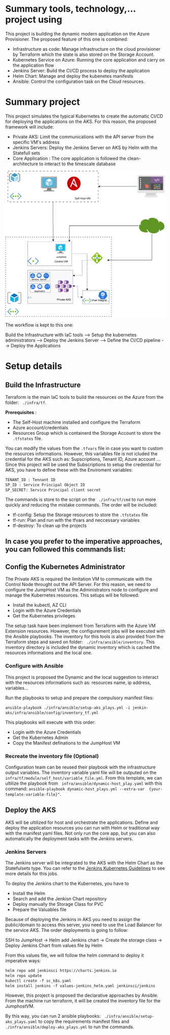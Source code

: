 # Summary tools, technology,... project using
This project is building the dynamic modern application on the Azure Provisioner. The proposed feature of this one is combined:
- Infrastructure as code: Manage infrastructure on the cloud provisioner by Terraform which the state is also stored on the Storage Account.
- Kubernetes Service on Azure: Running the core application and carry on the application flow
- Jenkins Server: Build the CI/CD process to deploy the application
- Helm Chart: Manage and deploy the kubenetes manifests
- Ansible: Control the configuration task on the Cloud resources.
# Summary project
This project simulates the typical Kubernetes to create the automatic CI/CD for deploying the applications on the AKS. For this reason, the proposed framework will include:
- Private AKS: Limit the communications with the API server from the specific VM's address
- Jenkins Servers: Deploy the Jenkins Server on AKS by Helm with the Statefull sets
- Core Application : The core application is followed the clean-architecture to interact to the timescale database

![Private AKS Infrastructure](./images/Jenkins_Infra.svg)

The workflow is kept to this one:

Build the Infrastructure with IaC tools --> Setup the kubernetes administrators --> Deploy the Jenkins Server --> Define the CI/CD pipeline --> Deploy the Applications
# Setup details
## Build the Infrastructure
Terraform is the main IaC tools to build the resources on the Azure from the folder: ``` ./infra/tf```. 

**Prerequisites** :
- The Self-Host machine installed and configure the Terraform
- Azure account/credentials
- Resources Group which is containerd the Storage Account to store the ```.tfstates``` file.

You can modify the values from the ``` .tfvars ``` file in case you want to custom the resources informations. However, this variables file is not icluded the credential for the AKS such as: Supscriptions, Tenant ID, Azure account ... Since this project will be used the Subscriptions to setup the credential for AKS, you have to define these with the Enviroment variables: 
```
TENANT_ID : Tennant ID
SP_ID : Service Principal Object ID 
SP_SECRET: Service Principal client secret
```

The commands is store to the script on the ``` ./infra/tf/cmd``` to run more quickly and reducing the mistake commands. The order will be included:

- tf-config: Setup the Storage resources to store the ```.tfstates``` file
- tf-run: Plan and run with the tfvars and neccessary variables
- tf-destroy: To clean up the projects

In case you prefer to the imperative approaches, you can followed this commands list:
- 

## Config the Kubernetes Administrator
The Private AKS is required the limitation VM to communicate with the Control Node throught out the API Server. For this reason, we need to configure the JumpHost VM as the Administrators node to configure and manage the Kubernetes resources. This setups will be followed:
- Install the kubectl, AZ CLI
- Login with the Azure Credentials
- Get the Kubernetes 
privileges

The setup task have been implement from Terraform with the Azure VM Extension resources. However, the configurement jobs will be executed with the Ansible playbooks. The inventory for this tools is also provided from the Terraform steps and saved on folder: ``` ./infra/ansible/inventory```. This inventory directory is included the dynamic inventory which is cached the resources informations and the local one.

### Configure with Ansible
This project is proposed the Dynamic and the local suggestion to interact with the resources informations such as: resources name, ip address, variables...

Run the playbooks to setup and prepare the compulsory manifest files:
``` 
ansible-playbook ./infra/ansible/setup-aks_plays.yml -i jenkin-aks/infra/ansible/config/inventory_tf.yml
```
This playbooks will execute with this order:
- Login with the Azure Credentials
- Get the Kubernetes Admin
- Copy the Manifest definations to the JumpHost VM
### Recreate the inventory file (Optional)
Configuration team can be reused their playbook with the infrastructure output variables. The inventory variable yaml file will be outputed on the ``` infra/tf/module/self_host/variable_file.yml```. From this template, we can ultilize the playbook from ``` infra/ansible/dynamic-host_play.yaml``` with this command: ``` ansible-playbook dynamic-host_plays.yml --extra-var  {your-template-variable-file}" ```.

## Deploy the AKS
AKS will be ultilized for host and orchestrate the applications. Define and deploy the application resources you can run with Helm or traditional way with the manifest yaml files. Not only run the core app, but you can also automatically the deployment tasks with the Jenkins servers.
### Jenkins Servers
The Jenkins server will be integrated to the AKS with the Helm Chart as the Statefulsets type. You can refer to the [Jenkins Kubernetes Guidelines](https://www.jenkins.io/doc/book/installing/kubernetes/) to see more details for this jobs.

To deploy the Jenkins chart to the Kubernetes, you have to
- Install the Helm
- Search and add the Jenkisn Chart repository
- Deploy manually the Storage Class for PVC
- Prepare the Valuables file

Because of deploying the Jenkins in AKS you need to assign the public/domain to access this server, you need to use the Load Balancer for the service AKS. The order deployments is going to follow:

SSH to JumpHost -> Helm add Jenkins chart -> Create the storage class -> Deploy Jenkins Chart from values file by Helm

From this values file, we will follow the helm command to deploy it imperative ways: 
```
helm repo add jenkinsci https://charts.jenkins.io
helm repo update
kubectl create -f sc_k8s.yaml
helm install jenkins -f values-jenkins_helm.yaml jenkinsci/jenkins
```

However, this project is proposed the declarative approaches by Ansible. From the machine run terraform, it will be created the inventory file for the JumphostVM. 

By this way, you can run 2 ansible playbooks: ``` ./infra/ansible/setup-aks_plays.yaml``` to copy the requirements manifest files and ``` ./infra/ansible/deploy-aks_plays.yml ``` to run the commands.